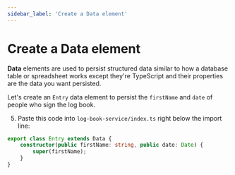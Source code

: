 ```yaml
---
sidebar_label: 'Create a Data element'
---
```


# Create a Data element

**Data** elements are used to persist structured data similar to how a database table or spreadsheet works except they're TypeScript and their properties are the data you want persisted.

Let's create an `Entry` data element to persist the `firstName` and `date` of people who sign the log book.

5. Paste this code into `log-book-service/index.ts` right below the import line:

```typescript
export class Entry extends Data {
    constructor(public firstName: string, public date: Date) {
        super(firstName);
    }
}
```
